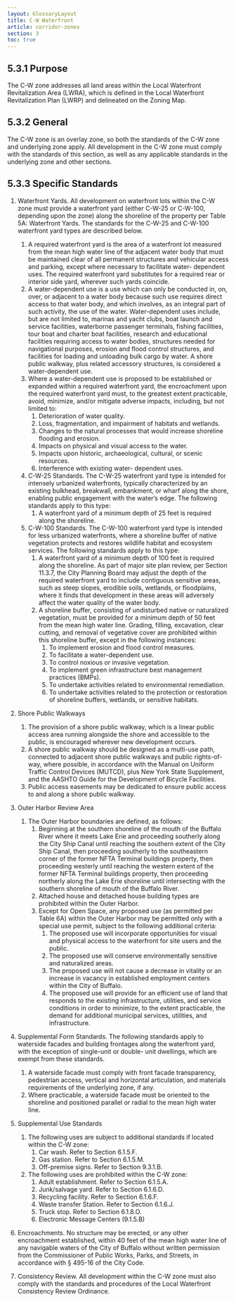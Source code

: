 ```yaml
---
layout: GlossaryLayout
title: C-W Waterfront
article: corridor-zones
section: 3
toc: true
---
```


## 5.3.1 Purpose

The C-W zone addresses all land areas within the Local Waterfront Revitalization Area (LWRA), which is defined in the Local Waterfront Revitalization Plan (LWRP) and delineated on the Zoning Map.

## 5.3.2 General

The C-W zone is an overlay zone, so both the standards of the C-W zone and underlying zone apply. All development in the C-W zone must comply with the standards of this section, as well as any applicable standards in the underlying zone and other sections.

## 5.3.3 Specific Standards

1. Waterfront Yards. All development on waterfront lots within the C-W zone must provide a waterfront yard (either C-W-25 or C-W-100, depending upon the zone) along the shoreline of the property per Table 5A: Waterfront Yards. The standards for the C-W-25 and C-W-100 waterfront yard types are described below.
   1. A required waterfront yard is the area of a waterfront lot measured from the mean high water line of the adjacent water body that must be maintained clear of all permanent structures and vehicular access and parking, except where necessary to facilitate water- dependent uses. The required waterfront yard substitutes for a required rear or interior side yard, wherever such yards coincide.
   2. A water-dependent use is a use which can only be conducted in, on, over, or adjacent to a water body because such use requires direct access to that water body, and which involves, as an integral part of such activity, the use of the water. Water-dependent uses include, but are not limited to, marinas and yacht clubs, boat launch and service facilities, waterborne passenger terminals, fishing facilities, tour boat and charter boat facilities, research and educational facilities requiring access to water bodies, structures needed for navigational purposes, erosion and flood control structures, and facilities for loading and unloading bulk cargo by water. A shore public walkway, plus related accessory structures, is considered a water-dependent use.
   3. Where a water-dependent use is proposed to be established or expanded within a required waterfront yard, the encroachment upon the required waterfront yard must, to the greatest extent practicable, avoid, minimize, and/or mitigate adverse impacts, including, but not limited to:
      1. Deterioration of water quality.
      2. Loss, fragmentation, and impairment of habitats and wetlands.
      3. Changes to the natural processes that would increase shoreline flooding and erosion.
      4. Impacts on physical and visual access to the water.
      5. Impacts upon historic, archaeological, cultural, or scenic resources.
      6. Interference with existing water- dependent uses.
   4. C-W-25 Standards. The C-W-25 waterfront yard type is intended for intensely urbanized waterfronts, typically characterized by an existing bulkhead, breakwall, embankment, or wharf along the shore, enabling public engagement with the water’s edge. The following standards apply to this type:
      1. A waterfront yard of a minimum depth of 25 feet is required along the shoreline.
   5. C-W-100 Standards. The C-W-100 waterfront yard type is intended for less urbanized waterfronts, where a shoreline buffer of native vegetation protects and restores wildlife habitat and ecosystem services. The following standards apply to this type:
      1. A waterfront yard of a minimum depth of 100 feet is required along the shoreline. As part of major site plan review, per Section 11.3.7, the City Planning Board may adjust the depth of the required waterfront yard to include contiguous sensitive areas, such as steep slopes, erodible soils, wetlands, or floodplains, where it finds that development in these areas will adversely affect the water quality of the water body.
      2. A shoreline buffer, consisting of undisturbed native or naturalized vegetation, must be provided for a minimum depth of 50 feet from the mean high water line. Grading, filling, excavation, clear cutting, and removal of vegetative cover are prohibited within this shoreline buffer, except in the following instances:
         1. To implement erosion and flood control measures.
         2. To facilitate a water-dependent use.
         3. To control noxious or invasive vegetation.
         4. To implement green infrastructure best management practices (BMPs).
         5. To undertake activities related to environmental remediation.
         6. To undertake activities related to the protection or restoration of shoreline buffers, wetlands, or sensitive habitats.
2. Shore Public Walkways
   1. The provision of a shore public walkway, which is a linear public access area running alongside the shore and accessible to the public, is encouraged wherever new development occurs.
   2. A shore public walkway should be designed as a multi-use path, connected to adjacent shore public walkways and public rights-of- way, where possible, in accordance with the Manual on Uniform Traffic Control Devices (MUTCD), plus New York State Supplement, and the AASHTO Guide for the Development of Bicycle Facilities.
   3. Public access easements may be dedicated to ensure public access to and along a shore public walkway.
3. Outer Harbor Review Area
   1. The Outer Harbor boundaries are defined, as follows:
      1. Beginning at the southern shoreline of the mouth of the Buffalo River where it meets Lake Erie and proceeding southerly along the City Ship Canal until reaching the southern extent of the City Ship Canal, then proceeding southerly to the southeastern corner of the former NFTA Terminal buildings property, then proceeding westerly until reaching the western extent of the former NFTA Terminal buildings property, then proceeding northerly along the Lake Erie shoreline until intersecting with the southern shoreline of mouth of the Buffalo River.
      2. Attached house and detached house building types are prohibited within the Outer Harbor.
      3. Except for Open Space, any proposed use (as permitted per Table 6A) within the Outer Harbor may be permitted only with a special use permit, subject to the following additional criteria:
         1. The proposed use will incorporate opportunities for visual and physical access to the waterfront for site users and the public.
         2. The proposed use will conserve environmentally sensitive and naturalized areas.
         3. The proposed use will not cause a decrease in vitality or an increase in vacancy in established employment centers within the City of Buffalo.
         4. The proposed use will provide for an efficient use of land that responds to the existing infrastructure, utilities, and service conditions in order to minimize, to the extent practicable, the demand for additional municipal services, utilities, and infrastructure.
4. Supplemental Form Standards. The following standards apply to waterside facades and building frontages along the waterfront yard, with the exception of single-unit or double- unit dwellings, which are exempt from these standards.
   1. A waterside facade must comply with front facade transparency, pedestrian access, vertical and horizontal articulation, and materials requirements of the underlying zone, if any.
   2. Where practicable, a waterside facade must be oriented to the shoreline and positioned parallel or radial to the mean high water line.
5. Supplemental Use Standards

   1. The following uses are subject to additional standards if located within the C-W zone:
      1. Car wash. Refer to Section 6.1.5.F.
      2. Gas station. Refer to Section 6.1.5.M.
      3. Off-premise signs. Refer to Section 9.3.1.B.
   2. The following uses are prohibited within the C-W zone:
      1. Adult establishment. Refer to Section 6.1.5.A.
      2. Junk/salvage yard. Refer to Section 6.1.6.D.
      3. Recycling facility. Refer to Section 6.1.6.F.
      4. Waste transfer Station. Refer to Section 6.1.6.J.
      5. Truck stop. Refer to Section 6.1.8.O.
      6. Electronic Message Centers (9.1.5.B)

6. Encroachments. No structure may be erected, or any other encroachment established, within 40 feet of the mean high water line of any navigable waters of the City of Buffalo without written permission from the Commissioner of Public Works, Parks, and Streets, in accordance with § 495-16 of the City Code.
7. Consistency Review. All development within the C-W zone must also comply with the standards and procedures of the Local Waterfront Consistency Review Ordinance.
